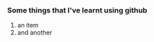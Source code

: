 <h3>Some things that I've learnt using github</h3>

<ol>
  <li>an item</li>
  <li>and another</li>
</ol>
